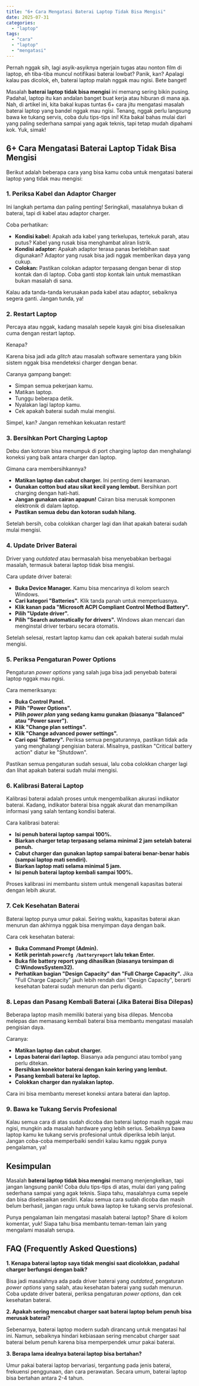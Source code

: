 ```yaml
---
title: "6+ Cara Mengatasi Baterai Laptop Tidak Bisa Mengisi"
date: 2025-07-31
categories: 
  - "laptop"
tags: 
  - "cara"
  - "laptop"
  - "mengatasi"
---
```


Pernah nggak sih, lagi asyik-asyiknya ngerjain tugas atau nonton film di laptop, eh tiba-tiba muncul notifikasi baterai lowbat? Panik, kan? Apalagi kalau pas dicolok, eh, baterai laptop malah nggak mau ngisi. Bete banget!

Masalah **baterai laptop tidak bisa mengisi** ini memang sering bikin pusing. Padahal, laptop itu kan andalan banget buat kerja atau hiburan di mana aja. Nah, di artikel ini, kita bakal kupas tuntas 6+ cara jitu mengatasi masalah baterai laptop yang bandel nggak mau ngisi. Tenang, nggak perlu langsung bawa ke tukang servis, coba dulu tips-tips ini! Kita bakal bahas mulai dari yang paling sederhana sampai yang agak teknis, tapi tetap mudah dipahami kok. Yuk, simak!

## 6+ Cara Mengatasi Baterai Laptop Tidak Bisa Mengisi

Berikut adalah beberapa cara yang bisa kamu coba untuk mengatasi baterai laptop yang tidak mau mengisi:

### 1\. Periksa Kabel dan Adaptor Charger

Ini langkah pertama dan paling penting! Seringkali, masalahnya bukan di baterai, tapi di kabel atau adaptor charger.

Coba perhatikan:

- **Kondisi kabel:** Apakah ada kabel yang terkelupas, tertekuk parah, atau putus? Kabel yang rusak bisa menghambat aliran listrik.
- **Kondisi adaptor:** Apakah adaptor terasa panas berlebihan saat digunakan? Adaptor yang rusak bisa jadi nggak memberikan daya yang cukup.
- **Colokan:** Pastikan colokan adaptor terpasang dengan benar di stop kontak dan di laptop. Coba ganti stop kontak lain untuk memastikan bukan masalah di sana.

Kalau ada tanda-tanda kerusakan pada kabel atau adaptor, sebaiknya segera ganti. Jangan tunda, ya!

### 2\. Restart Laptop

Percaya atau nggak, kadang masalah sepele kayak gini bisa diselesaikan cuma dengan restart laptop.

Kenapa?

Karena bisa jadi ada _glitch_ atau masalah software sementara yang bikin sistem nggak bisa mendeteksi charger dengan benar.

Caranya gampang banget:

- Simpan semua pekerjaan kamu.
- Matikan laptop.
- Tunggu beberapa detik.
- Nyalakan lagi laptop kamu.
- Cek apakah baterai sudah mulai mengisi.

Simpel, kan? Jangan remehkan kekuatan restart!

### 3\. Bersihkan Port Charging Laptop

Debu dan kotoran bisa menumpuk di port charging laptop dan menghalangi koneksi yang baik antara charger dan laptop.

Gimana cara membersihkannya?

- **Matikan laptop dan cabut charger.** Ini penting demi keamanan.
- **Gunakan cotton bud atau sikat kecil yang lembut.** Bersihkan port charging dengan hati-hati.
- **Jangan gunakan cairan apapun!** Cairan bisa merusak komponen elektronik di dalam laptop.
- **Pastikan semua debu dan kotoran sudah hilang.**

Setelah bersih, coba colokkan charger lagi dan lihat apakah baterai sudah mulai mengisi.

### 4\. Update Driver Baterai

Driver yang _outdated_ atau bermasalah bisa menyebabkan berbagai masalah, termasuk baterai laptop tidak bisa mengisi.

Cara update driver baterai:

- **Buka Device Manager.** Kamu bisa mencarinya di kolom search Windows.
- **Cari kategori "Batteries".** Klik tanda panah untuk memperluasnya.
- **Klik kanan pada "Microsoft ACPI Compliant Control Method Battery".**
- **Pilih "Update driver".**
- **Pilih "Search automatically for drivers".** Windows akan mencari dan menginstal driver terbaru secara otomatis.

Setelah selesai, restart laptop kamu dan cek apakah baterai sudah mulai mengisi.

### 5\. Periksa Pengaturan Power Options

Pengaturan _power options_ yang salah juga bisa jadi penyebab baterai laptop nggak mau ngisi.

Cara memeriksanya:

- **Buka Control Panel.**
- **Pilih "Power Options".**
- **Pilih _power plan_ yang sedang kamu gunakan (biasanya "Balanced" atau "Power saver").**
- **Klik "Change plan settings".**
- **Klik "Change advanced power settings".**
- **Cari opsi "Battery".** Periksa semua pengaturannya, pastikan tidak ada yang menghalangi pengisian baterai. Misalnya, pastikan "Critical battery action" diatur ke "Shutdown".

Pastikan semua pengaturan sudah sesuai, lalu coba colokkan charger lagi dan lihat apakah baterai sudah mulai mengisi.

### 6\. Kalibrasi Baterai Laptop

Kalibrasi baterai adalah proses untuk mengembalikan akurasi indikator baterai. Kadang, indikator baterai bisa nggak akurat dan menampilkan informasi yang salah tentang kondisi baterai.

Cara kalibrasi baterai:

- **Isi penuh baterai laptop sampai 100%.**
- **Biarkan charger tetap terpasang selama minimal 2 jam setelah baterai penuh.**
- **Cabut charger dan gunakan laptop sampai baterai benar-benar habis (sampai laptop mati sendiri).**
- **Biarkan laptop mati selama minimal 5 jam.**
- **Isi penuh baterai laptop kembali sampai 100%.**

Proses kalibrasi ini membantu sistem untuk mengenali kapasitas baterai dengan lebih akurat.

### 7\. Cek Kesehatan Baterai

Baterai laptop punya umur pakai. Seiring waktu, kapasitas baterai akan menurun dan akhirnya nggak bisa menyimpan daya dengan baik.

Cara cek kesehatan baterai:

- **Buka Command Prompt (Admin).**
- **Ketik perintah `powercfg /batteryreport` lalu tekan Enter.**
- **Buka file battery report yang dihasilkan (biasanya tersimpan di C:WindowsSystem32).**
- **Perhatikan bagian "Design Capacity" dan "Full Charge Capacity".** Jika "Full Charge Capacity" jauh lebih rendah dari "Design Capacity", berarti kesehatan baterai sudah menurun dan perlu diganti.

### 8\. Lepas dan Pasang Kembali Baterai (Jika Baterai Bisa Dilepas)

Beberapa laptop masih memiliki baterai yang bisa dilepas. Mencoba melepas dan memasang kembali baterai bisa membantu mengatasi masalah pengisian daya.

Caranya:

- **Matikan laptop dan cabut charger.**
- **Lepas baterai dari laptop.** Biasanya ada pengunci atau tombol yang perlu ditekan.
- **Bersihkan konektor baterai dengan kain kering yang lembut.**
- **Pasang kembali baterai ke laptop.**
- **Colokkan charger dan nyalakan laptop.**

Cara ini bisa membantu mereset koneksi antara baterai dan laptop.

### 9\. Bawa ke Tukang Servis Profesional

Kalau semua cara di atas sudah dicoba dan baterai laptop masih nggak mau ngisi, mungkin ada masalah hardware yang lebih serius. Sebaiknya bawa laptop kamu ke tukang servis profesional untuk diperiksa lebih lanjut. Jangan coba-coba memperbaiki sendiri kalau kamu nggak punya pengalaman, ya!

## Kesimpulan

Masalah **baterai laptop tidak bisa mengisi** memang menjengkelkan, tapi jangan langsung panik! Coba dulu tips-tips di atas, mulai dari yang paling sederhana sampai yang agak teknis. Siapa tahu, masalahnya cuma sepele dan bisa diselesaikan sendiri. Kalau semua cara sudah dicoba dan masih belum berhasil, jangan ragu untuk bawa laptop ke tukang servis profesional.

Punya pengalaman lain mengatasi masalah baterai laptop? Share di kolom komentar, yuk! Siapa tahu bisa membantu teman-teman lain yang mengalami masalah serupa.

## FAQ (Frequently Asked Questions)

**1\. Kenapa baterai laptop saya tidak mengisi saat dicolokkan, padahal charger berfungsi dengan baik?**

Bisa jadi masalahnya ada pada driver baterai yang _outdated_, pengaturan _power options_ yang salah, atau kesehatan baterai yang sudah menurun. Coba update driver baterai, periksa pengaturan _power options_, dan cek kesehatan baterai.

**2\. Apakah sering mencabut charger saat baterai laptop belum penuh bisa merusak baterai?**

Sebenarnya, baterai laptop modern sudah dirancang untuk mengatasi hal ini. Namun, sebaiknya hindari kebiasaan sering mencabut charger saat baterai belum penuh karena bisa memperpendek umur pakai baterai.

**3\. Berapa lama idealnya baterai laptop bisa bertahan?**

Umur pakai baterai laptop bervariasi, tergantung pada jenis baterai, frekuensi penggunaan, dan cara perawatan. Secara umum, baterai laptop bisa bertahan antara 2-4 tahun.
